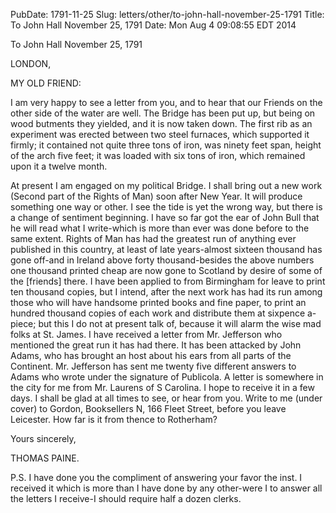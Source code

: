 PubDate: 1791-11-25
Slug: letters/other/to-john-hall-november-25-1791
Title: To John Hall  November 25, 1791
Date: Mon Aug  4 09:08:55 EDT 2014

   To John Hall  November 25, 1791

   LONDON,

   MY OLD FRIEND:

   I am very happy to see a letter from you, and to hear that our Friends on
   the other side of the water are well. The Bridge has been put up, but
   being on wood butments they yielded, and it is now taken down. The first
   rib as an experiment was erected between two steel furnaces, which
   supported it firmly; it contained not quite three tons of iron, was ninety
   feet span, height of the arch five feet; it was loaded with six tons of
   iron, which remained upon it a twelve month.

   At present I am engaged on my political Bridge. I shall bring out a new
   work (Second part of the Rights of Man) soon after New Year. It will
   produce something one way or other. I see the tide is yet the wrong way,
   but there is a change of sentiment beginning. I have so far got the ear of
   John Bull that he will read what I write-which is more than ever was done
   before to the same extent. Rights of Man has had the greatest run of
   anything ever published in this country, at least of late years-almost
   sixteen thousand has gone off-and in Ireland above forty thousand-besides
   the above numbers one thousand printed cheap are now gone to Scotland by
   desire of some of the [friends] there. I have been applied to from
   Birmingham for leave to print ten thousand copies, but I intend, after the
   next work has had its run among those who will have handsome printed books
   and fine paper, to print an hundred thousand copies of each work and
   distribute them at sixpence a-piece; but this I do not at present talk of,
   because it will alarm the wise mad folks at St. James. I have received a
   letter from Mr. Jefferson who mentioned the great run it has had there. It
   has been attacked by John Adams, who has brought an host about his ears
   from all parts of the Continent. Mr. Jefferson has sent me twenty five
   different answers to Adams who wrote under the signature of Publicola. A
   letter is somewhere in the city for me from Mr. Laurens of S Carolina. I
   hope to receive it in a few days. I shall be glad at all times to see, or
   hear from you. Write to me (under cover) to Gordon, Booksellers N, 166
   Fleet Street, before you leave Leicester. How far is it from thence to
   Rotherham?

   Yours sincerely,

   THOMAS PAINE.

   P.S. I have done you the compliment of answering your favor the inst. I
   received it which is more than I have done by any other-were I to answer
   all the letters I receive-I should require half a dozen clerks.


